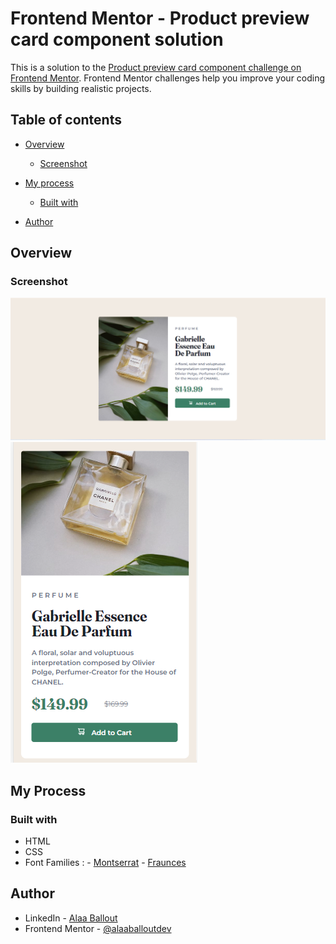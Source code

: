 # Frontend Mentor - Product preview card component solution

This is a solution to the [Product preview card component challenge on Frontend Mentor](https://www.frontendmentor.io/challenges/product-preview-card-component-GO7UmttRfa). Frontend Mentor challenges help you improve your coding skills by building realistic projects. 

## Table of contents

- [Overview](#overview)
  - [Screenshot](#screenshot)
 
- [My process](#my-process)
  - [Built with](#built-with)
- [Author](#author)




## Overview

### Screenshot
![](./Screenshot-1.png)
![](./Screenshot-2.png)

## My Process

### Built with

- HTML
- CSS
- Font Families : - [Montserrat](https://fonts.google.com/specimen/Montserrat)
                  - [Fraunces](https://fonts.google.com/specimen/Fraunces)
## Author

- LinkedIn - [Alaa Ballout](https://www.linkedin.com/in/alaa-ballout/)
- Frontend Mentor - [@alaaballoutdev](https://www.frontendmentor.io/profile/alaaballoutdev)
